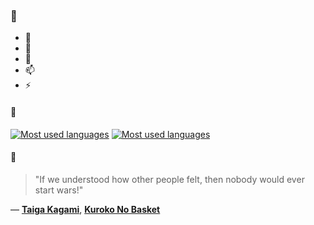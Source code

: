 ### 👋

- 🔭
- 🌱
- 💬
- 📫
- ⚡

#### 🧏

[![Most used languages](https://github-readme-stats-aynah.vercel.app/api/top-langs/?username=aynh&theme=solarized-dark&langs_count=6&layout=compact&hide_title=true)](https://github.com/anuraghazra/github-readme-stats#gh-dark-mode-only)
[![Most used languages](https://github-readme-stats-aynah.vercel.app/api/top-langs/?username=aynh&theme=solarized-light&langs_count=6&layout=compact&hide_title=true)](https://github.com/anuraghazra/github-readme-stats#gh-light-mode-only)

#### 💬

> "If we understood how other people felt, then nobody would ever start wars!"

&mdash; [**Taiga Kagami**](https://myanimelist.net/character.php?q=Taiga%20Kagami&cat=character), [**Kuroko No Basket**](https://myanimelist.net/search/all?q=Kuroko%20No%20Basket&cat=all)
